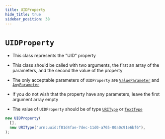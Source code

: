 ```yaml
---
title: UIDProperty
hide_title: true
sidebar_position: 38
---
```


# `UIDProperty`

- This class represents the "UID" property

- This class should be called with two arguments, the first an array of the
  parameters, and the second the value of the property

- The only acceptable parameters of `UIDProperty` are
  [`ValueParameter`](/documentation/parameters/valueparameter) and
  [`AnyParameter`](/documentation/parameters/anyparameter)

- If you do not wish that the property have any parameters, leave the first
  argument array empty

- The value of `UIDProperty` should be of type
  [`URIType`](/documentation/values/uritype) or
  [`TextType`](/documentation/values/texttype-and-textlisttype)

```js
new UIDProperty(
  [],
  new URIType("urn:uuid:f81d4fae-7dec-11d0-a765-00a0c91e6bf6"),
);
```
